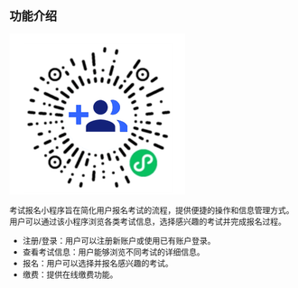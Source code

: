 ## 功能介绍 
![输入图片说明](demo/%E4%BA%8C%E7%BB%B4%E7%A0%81.png)

考试报名小程序旨在简化用户报名考试的流程，提供便捷的操作和信息管理方式。用户可以通过该小程序浏览各类考试信息，选择感兴趣的考试并完成报名过程。

- 注册/登录：用户可以注册新账户或使用已有账户登录。
- 查看考试信息：用户能够浏览不同考试的详细信息。
- 报名：用户可以选择并报名感兴趣的考试。
- 缴费：提供在线缴费功能。
